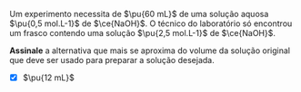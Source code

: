 Um experimento necessita de $\pu{60 mL}$ de uma solução aquosa $\pu{0,5 mol.L-1}$ de $\ce{NaOH}$. O técnico do laboratório só encontrou um frasco contendo uma solução $\pu{2,5 mol.L-1}$ de $\ce{NaOH}$.

**Assinale** a alternativa que mais se aproxima do volume da solução original que deve ser usado para preparar a solução desejada.

- [x] $\pu{12 mL}$

